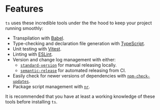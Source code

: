 # Features

`ts` uses these incredible tools under the the hood to keep your project running
smoothly:

* Transpilation with [Babel](https://babeljs.io/).
* Type-checking and declaration file generation with [TypeScript](https://www.typescriptlang.org).
* Unit testing with [Vitest](https://vitest.dev/).
* Linting with [ESLint](https://eslint.org/).
* Version and change log management with either:
  * [`standard-version`](https://github.com/conventional-changelog/standard-version) for manual releasing locally.
  * [`semantic-release`](https://github.com/semantic-release/semantic-release) for automated releasing from CI.
* Easily check for newer versions of dependencies with [`npm-check-updates`](https://github.com/raineorshine/npm-check-updates).
* Package script management with [`nr`](https://github.com/darkobits/nr).

It is recommended that you have at least a working knowledge of these tools
before installing `ts`.
